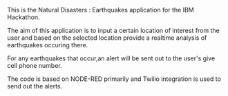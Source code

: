 This is the Natural Disasters : Earthquakes application for the IBM Hackathon.

The aim of this application is to input a certain location of interest from the user and based on the selected location provide a realtime analysis of earthquakes occuring there.

For any earthquakes that occur,an alert will be sent out to the user's give cell phone number.

The code is based on NODE-RED primarily and Twilio integration is used to send out the alerts.
